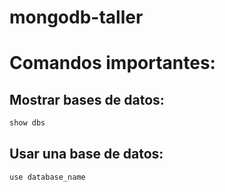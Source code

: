 # mongodb-taller

# Comandos importantes:
## Mostrar bases de datos: 
```javascript
show dbs
```
## Usar una base de datos: 
```javascript
use database_name
```
